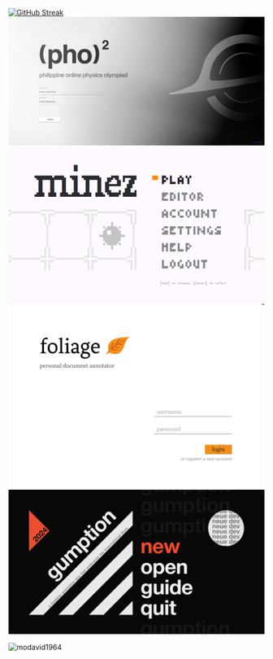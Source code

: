 [![GitHub Streak](https://streak-stats.demolab.com?user=MoDavid1964)](https://git.io/streak-stats)
![(PhO)^2](pho2.png)
![Minez](minez.png)
![Foliage](Login.png)
![Gumption](gumption.png)


<p><img align="left" src="https://github-readme-stats.vercel.app/api/top-langs?username=modavid1964&show_icons=true&locale=en&layout=compact" alt="modavid1964" /></p>

